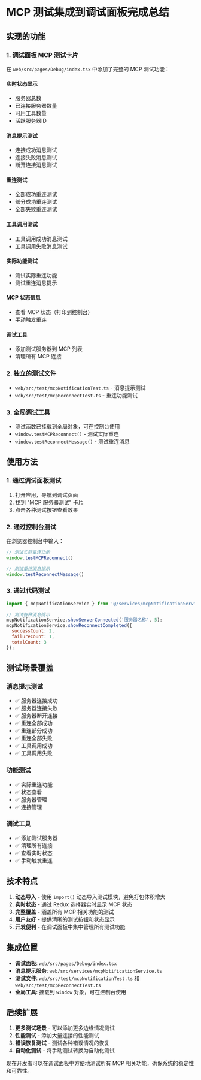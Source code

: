 # MCP 测试集成到调试面板完成总结

## 实现的功能

### 1. 调试面板 MCP 测试卡片
在 `web/src/pages/Debug/index.tsx` 中添加了完整的 MCP 测试功能：

#### 实时状态显示
- 服务器总数
- 已连接服务器数量
- 可用工具数量
- 活跃服务器ID

#### 消息提示测试
- 连接成功消息测试
- 连接失败消息测试
- 断开连接消息测试

#### 重连测试
- 全部成功重连测试
- 部分成功重连测试
- 全部失败重连测试

#### 工具调用测试
- 工具调用成功消息测试
- 工具调用失败消息测试

#### 实际功能测试
- 测试实际重连功能
- 测试重连消息提示

#### MCP 状态信息
- 查看 MCP 状态（打印到控制台）
- 手动触发重连

#### 调试工具
- 添加测试服务器到 MCP 列表
- 清理所有 MCP 连接

### 2. 独立的测试文件
- `web/src/test/mcpNotificationTest.ts` - 消息提示测试
- `web/src/test/mcpReconnectTest.ts` - 重连功能测试

### 3. 全局调试工具
- 测试函数已挂载到全局对象，可在控制台使用
- `window.testMCPReconnect()` - 测试实际重连
- `window.testReconnectMessage()` - 测试重连消息

## 使用方法

### 1. 通过调试面板测试
1. 打开应用，导航到调试页面
2. 找到 "MCP 服务器测试" 卡片
3. 点击各种测试按钮查看效果

### 2. 通过控制台测试
在浏览器控制台中输入：
```javascript
// 测试实际重连功能
window.testMCPReconnect()

// 测试重连消息提示
window.testReconnectMessage()
```

### 3. 通过代码测试
```javascript
import { mcpNotificationService } from '@/services/mcpNotificationService';

// 测试各种消息提示
mcpNotificationService.showServerConnected('服务器名称', 5);
mcpNotificationService.showReconnectCompleted({
  successCount: 2,
  failureCount: 1,
  totalCount: 3
});
```

## 测试场景覆盖

### 消息提示测试
- ✅ 服务器连接成功
- ✅ 服务器连接失败
- ✅ 服务器断开连接
- ✅ 重连全部成功
- ✅ 重连部分成功
- ✅ 重连全部失败
- ✅ 工具调用成功
- ✅ 工具调用失败

### 功能测试
- ✅ 实际重连功能
- ✅ 状态查看
- ✅ 服务器管理
- ✅ 连接管理

### 调试工具
- ✅ 添加测试服务器
- ✅ 清理所有连接
- ✅ 查看实时状态
- ✅ 手动触发重连

## 技术特点

1. **动态导入** - 使用 `import()` 动态导入测试模块，避免打包体积增大
2. **实时状态** - 通过 Redux 选择器实时显示 MCP 状态
3. **完整覆盖** - 涵盖所有 MCP 相关功能的测试
4. **用户友好** - 提供清晰的测试按钮和状态显示
5. **开发便利** - 在调试面板中集中管理所有测试功能

## 集成位置

- **调试面板**: `web/src/pages/Debug/index.tsx`
- **消息提示服务**: `web/src/services/mcpNotificationService.ts`
- **测试文件**: `web/src/test/mcpNotificationTest.ts` 和 `web/src/test/mcpReconnectTest.ts`
- **全局工具**: 挂载到 `window` 对象，可在控制台使用

## 后续扩展

1. **更多测试场景** - 可以添加更多边缘情况测试
2. **性能测试** - 添加大量连接的性能测试
3. **错误恢复测试** - 测试各种错误情况的恢复
4. **自动化测试** - 将手动测试转换为自动化测试

现在开发者可以在调试面板中方便地测试所有 MCP 相关功能，确保系统的稳定性和可靠性。
